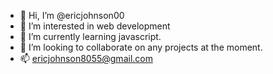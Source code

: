 - 👋 Hi, I’m @ericjohnson00
- 👀 I’m interested in web development
- 🌱 I’m currently learning javascript.
- 💞️ I’m looking to collaborate on any projects at the moment.
- 📫 ericjohnson8055@gmail.com

<!---
ericjohnson00/ericjohnson00 is a ✨ special ✨ repository because its `README.md` (this file) appears on your GitHub profile.
You can click the Preview link to take a look at your changes.
--->
